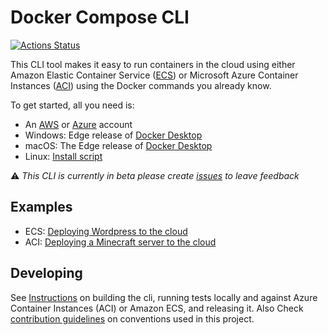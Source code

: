 # Docker Compose CLI

[![Actions Status](https://github.com/docker/compose-cli/workflows/Continuous%20integration/badge.svg)](https://github.com/docker/compose-cli/actions)

This CLI tool makes it easy to run containers in the cloud using either Amazon
Elastic Container Service
([ECS](https://aws.amazon.com/ecs))
or Microsoft Azure Container Instances
([ACI](https://azure.microsoft.com/services/container-instances))
using the Docker commands you already know.

To get started, all you need is:
* An [AWS](https://aws.amazon.com) or [Azure](https://azure.microsoft.com)
  account
* Windows: Edge release of
  [Docker Desktop](https://hub.docker.com/editions/community/docker-ce-desktop-windows)
* macOS: The Edge release of
  [Docker Desktop](https://hub.docker.com/editions/community/docker-ce-desktop-mac)
* Linux:
  [Install script](INSTALL.md)

:warning: *This CLI is currently in beta please create*
*[issues](https://github.com/docker/compose-cli/issues) to leave feedback*

## Examples

* ECS: [Deploying Wordpress to the cloud](https://www.docker.com/blog/deploying-wordpress-to-the-cloud/)
* ACI: [Deploying a Minecraft server to the cloud](https://www.docker.com/blog/deploying-a-minecraft-docker-server-to-the-cloud/)

## Developing

See [Instructions](BUILDING.MD) on building the cli, running tests locally and against Azure Container Instances (ACI) or Amazon ECS, and releasing it.
Also Check [contribution guidelines](CONTRIBUTING.md) on conventions used in this project. 


